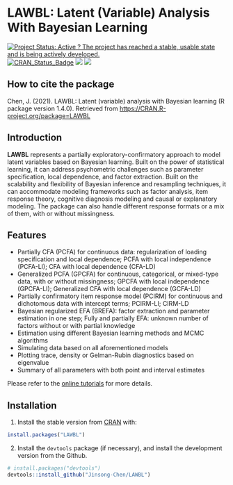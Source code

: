 
<!-- README.md is generated from README.Rmd. Please edit that file -->

# LAWBL: Latent (Variable) Analysis With Bayesian Learning

[![Project Status: Active ? The project has reached a stable, usable
state and is being actively
developed.](http://www.repostatus.org/badges/latest/active.svg)](https://www.repostatus.org/)
[![CRAN\_Status\_Badge](http://www.r-pkg.org/badges/version/LAWBL)](https://cran.r-project.org/package=LAWBL)
[![](https://cranlogs.r-pkg.org/badges/LAWBL?color=brightgreen)](https://cran.r-project.org/package=LAWBL)
[![](http://cranlogs.r-pkg.org/badges/grand-total/LAWBL?color=green)](https://cran.r-project.org/package=LAWBL)

## How to cite the package

Chen, J. (2021). LAWBL: Latent (variable) analysis with Bayesian
learning (R package version 1.4.0). Retrieved from
<https://CRAN.R-project.org/package=LAWBL>

## Introduction

**LAWBL** represents a partially exploratory-confirmatory approach to
model latent variables based on Bayesian learning. Built on the power of
statistical learning, it can address psychometric challenges such as
parameter specification, local dependence, and factor extraction. Built
on the scalability and flexibility of Bayesian inference and resampling
techniques, it can accommodate modeling frameworks such as factor
analysis, item response theory, cognitive diagnosis modeling and causal
or explanatory modeling. The package can also handle different response
formats or a mix of them, with or without missingness.

## Features

  - Partially CFA (PCFA) for continuous data: regularization of loading
    specification and local dependence; PCFA with local independence
    (PCFA-LI); CFA with local dependence (CFA-LD)
  - Generalized PCFA (GPCFA) for continuous, categorical, or mixed-type
    data, with or without missingness; GPCFA with local independence
    (GPCFA-LI); Generalized CFA with local dependence (GCFA-LD)
  - Partially confirmatory item response model (PCIRM) for continuous
    and dichotomous data with intercept terms; PCIRM-LI; CIRM-LD
  - Bayesian regularized EFA (BREFA): factor extraction and parameter
    estimation in one step; Fully and partially EFA: unknown number of
    factors without or with partial knowledge
  - Estimation using different Bayesian learning methods and MCMC
    algorithms
  - Simulating data based on all aforementioned models
  - Plotting trace, density or Gelman-Rubin diagnostics based on
    eigenvalue
  - Summary of all parameters with both point and interval estimates

Please refer to the [online
tutorials](https://jinsong-chen.github.io/LAWBL/articles/LAWBL.html) for
more details.

## Installation

1)  Install the stable version from [CRAN](https://CRAN.R-project.org)
    with:

<!-- end list -->

``` r
install.packages("LAWBL")
```

2)  Install the `devtools` package (if necessary), and install the
    development version from the Github.

<!-- end list -->

``` r
# install.packages("devtools")
devtools::install_github("Jinsong-Chen/LAWBL")
```
